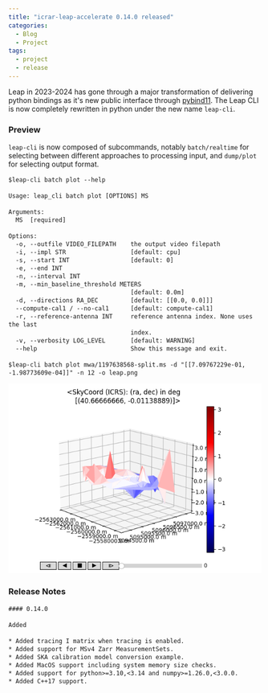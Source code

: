 ```yaml
---
title: "icrar-leap-accelerate 0.14.0 released"
categories:
  - Blog
  - Project
tags:
  - project
  - release
---
```


Leap in 2023-2024 has gone through a major transformation of delivering python bindings as it's new public interface through [pybind11](https://pybind11.readthedocs.io). The Leap CLI is now completely rewritten in python under the new name `leap-cli`.

### Preview

`leap-cli` is now composed of subcommands, notably `batch/realtime` for selecting between different approaches to processing input, and `dump/plot` for selecting output format.

    $leap-cli batch plot --help

    Usage: leap_cli batch plot [OPTIONS] MS

    Arguments:
      MS  [required]

    Options:
      -o, --outfile VIDEO_FILEPATH    the output video filepath
      -i, --impl STR                  [default: cpu]
      -s, --start INT                 [default: 0]
      -e, --end INT
      -n, --interval INT
      -m, --min_baseline_threshold METERS
                                      [default: 0.0m]
      -d, --directions RA_DEC         [default: [[0.0, 0.0]]]
      --compute-cal1 / --no-cal1      [default: compute-cal1]
      -r, --reference-antenna INT     reference antenna index. None uses the last
                                      index.
      -v, --verbosity LOG_LEVEL       [default: WARNING]
      --help                          Show this message and exit.

    $leap-cli batch plot mwa/1197638568-split.ms -d "[[7.09767229e-01, -1.98773609e-04]]" -n 12 -o leap.png

![ska low first iamge](/assets/images/posts/leap/Figure_1.png)

### Release Notes

    #### 0.14.0

    Added

    * Added tracing I matrix when tracing is enabled.
    * Added support for MSv4 Zarr MeasurementSets.
    * Added SKA calibration model conversion example.
    * Added MacOS support including system memory size checks.
    * Added support for python>=3.10,<3.14 and numpy>=1.26.0,<3.0.0.
    * Added C++17 support.